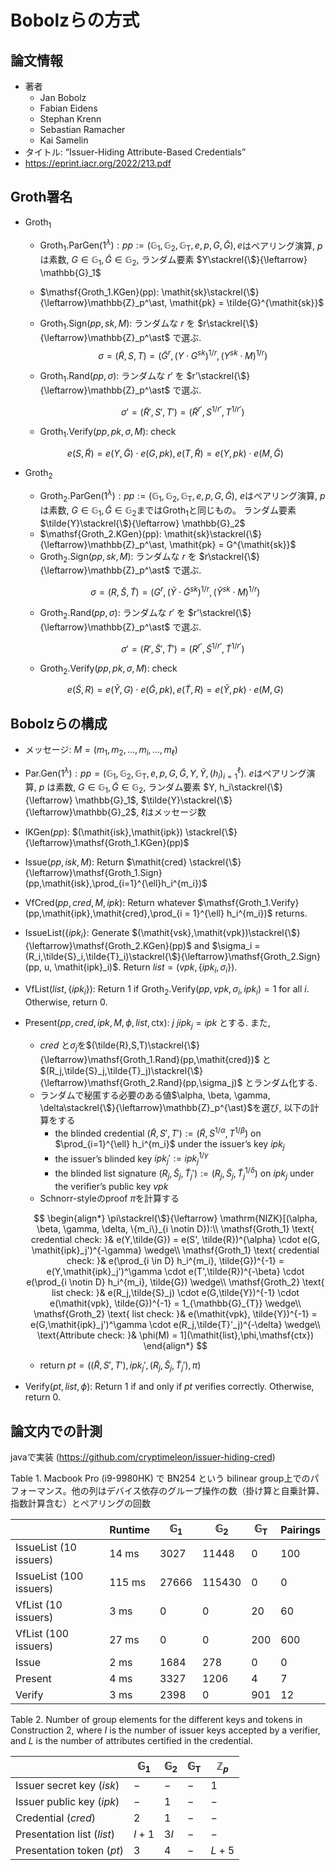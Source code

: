 # Bobolzらの方式

## 論文情報

- 著者
    - Jan Bobolz
    - Fabian Eidens
    - Stephan Krenn
    - Sebastian Ramacher
    - Kai Samelin
- タイトル: “Issuer-Hiding Attribute-Based Credentials”
- https://eprint.iacr.org/2022/213.pdf

## Groth署名

- $\mathsf{Groth_1}$
    - $\mathsf{Groth_1.ParGen}(1^\lambda): pp:=(\mathbb{G}_1, \mathbb{G}_2, \mathbb{G}_\mathrm{T}, e, p, G, \tilde{G}), e$はペアリング演算, $p$ は素数, $G\in \mathbb{G}_1, \tilde{G}\in \mathbb{G}_2$, ランダム要素 $Y\stackrel{\$}{\leftarrow} \mathbb{G}_1$
    - $\mathsf{Groth_1.KGen}(pp): \mathit{sk}\stackrel{\$}{\leftarrow}\mathbb{Z}_p^\ast, \mathit{pk} = \tilde{G}^{\mathit{sk}}$
    - $\mathsf{Groth_1.Sign}(pp, \mathit{sk},M):$ ランダムな $r$ を $r\stackrel{\$}{\leftarrow}\mathbb{Z}_p^\ast$ で選ぶ.    
    $$
    \sigma = (\tilde{R},S,T) = (\tilde{G}^r, (Y\cdot G^{\mathit{sk}})^{1/r}, (Y^{\mathit{sk}}\cdot M)^{1/r})
    $$
    - $\mathsf{Groth_1.Rand}(pp,\sigma):$ ランダムな $r'$ を $r'\stackrel{\$}{\leftarrow}\mathbb{Z}_p^\ast$ で選ぶ.
        
        $$
        \sigma' = (\tilde{R}',S',T') = (\tilde{R}^{r'}, S^{1/r'}, T^{1/r'})
        $$
        
    - $\mathsf{Groth_1.Verify}(pp,\mathit{pk},\sigma,M):$  check
    
    $$
    e(S,\tilde{R}) = e(Y,\tilde{G})\cdot e(G,\mathit{pk}), e(T,\tilde{R}) = e(Y,\mathit{pk})\cdot e(M,\tilde{G})
    $$
    
- $\mathsf{Groth_2}$
    - $\mathsf{Groth_2.ParGen}(1^\lambda): pp:=(\mathbb{G}_1, \mathbb{G}_2, \mathbb{G}_\mathrm{T}, e, p, G, \tilde{G})$, $\mathit{e}$はペアリング演算, $p$ は素数, $G\in \mathbb{G}_1, \tilde{G}\in \mathbb{G}_2$までは$\mathsf{Groth_1}$と同じもの。 ランダム要素 $\tilde{Y}\stackrel{\$}{\leftarrow} \mathbb{G}_2$
    - $\mathsf{Groth_2.KGen}(pp): \mathit{sk}\stackrel{\$}{\leftarrow}\mathbb{Z}_p^\ast, \mathit{pk} = G^{\mathit{sk}}$
    - $\mathsf{Groth_2.Sign}(pp, \mathit{sk},M):$ ランダムな $r$ を $r\stackrel{\$}{\leftarrow}\mathbb{Z}_p^\ast$ で選ぶ.
    
    $$
    \sigma = (R,\tilde{S},\tilde{T}) = (G^r, (\tilde{Y}\cdot \tilde{G}^{\mathit{sk}})^{1/r}, (\tilde{Y}^{\mathit{sk}}\cdot M)^{1/r})
    $$
    
    - $\mathsf{Groth_2.Rand}(pp,\sigma):$ ランダムな $r'$ を $r'\stackrel{\$}{\leftarrow}\mathbb{Z}_p^\ast$ で選ぶ.
        
        $$
        \sigma' = (R',\tilde{S}',\tilde{T}') = (R^{r'}, \tilde{S}^{1/r'}, \tilde{T}^{1/r'})
        $$
        
    - $\mathsf{Groth_2.Verify}(pp,\mathit{pk},\sigma,M):$  check
    
    $$
    e(\tilde{S},R) = e(\tilde{Y},G)\cdot e(\tilde{G},\mathit{pk}), e(\tilde{T},R) = e(\tilde{Y},\mathit{pk})\cdot e(M,G)
    $$
    

## Bobolzらの構成

- メッセージ: $M = (m_1, m_2, \ldots, m_i, \ldots, m_\ell)$
- $\mathsf{Par.Gen}(1^\lambda): pp = (\mathbb{G}_1, \mathbb{G}_2, \mathbb{G}_\mathrm{T}, e, p, G, \tilde{G}, Y, \tilde{Y}, (h_i)_{i = 1}^{\ell})$.  $\mathit{e}$はペアリング演算, $p$ は素数, $G\in \mathbb{G}_1, \tilde{G}\in \mathbb{G}_2$, ランダム要素 $Y, h_i\stackrel{\$}{\leftarrow} \mathbb{G}_1$, $\tilde{Y}\stackrel{\$}{\leftarrow}\mathbb{G}_2$, $\ell$はメッセージ数
- $\mathsf{IKGen}(pp):$ $(\mathit{isk},\mathit{ipk}) \stackrel{\$}{\leftarrow}\mathsf{Groth_1.KGen}(pp)$
- $\mathsf{Issue}(pp,\mathit{isk},M)$: Return $\mathit{cred} \stackrel{\$}{\leftarrow}\mathsf{Groth_1.Sign}(pp,\mathit{isk},\prod_{i=1}^{\ell}h_i^{m_i})$
- $\mathsf{VfCred}(pp, \mathit{cred}, M, \mathit{ipk}):$ Return whatever $\mathsf{Groth_1.Verify}(pp,\mathit{ipk},\mathit{cred},\prod_{i = 1}^{\ell} h_i^{m_i})$ returns.
- $\mathsf{IssueList}(\{\mathit{ipk}_i\}:$  Generate $(\mathit{vsk},\mathit{vpk})\stackrel{\$}{\leftarrow}\mathsf{Groth_2.KGen}(pp)$ and $\sigma_i = (R_i,\tilde{S}_i,\tilde{T}_i)\stackrel{\$}{\leftarrow}\mathsf{Groth_2.Sign}(pp, u, \mathit{ipk}_i)$. Return $\mathit{list} = (\mathit{vpk},\{\mathit{ipk}_i,\sigma_i\})$.
- $\mathsf{VfList}(\mathit{list},\{\mathit{ipk}_i\}):$  Return 1 if $\mathsf{Groth_2.Verify}(pp, \mathit{vpk}, \sigma_i, \mathit{ipk}_i) = 1$ for all $i$. Otherwise, return 0.
- $\mathsf{Present}(pp, \mathit{cred}, \mathit{ipk}, M, \phi, \mathit{list}, \mathsf{ctx}):$  $j$ $j$$\mathit{ipk}_j = \mathit{ipk}$ とする. また,
    - $\mathit{cred}$ と$\sigma_j$を$(\tilde{R},S,T)\stackrel{\$}{\leftarrow}\mathsf{Groth_1.Rand}(pp,\mathit{cred})$ と $(R_j,\tilde{S}_j,\tilde{T}_j)\stackrel{\$}{\leftarrow}\mathsf{Groth_2.Rand}(pp,\sigma_j)$ とランダム化する.
    - ランダムで秘匿する必要のある値$\alpha, \beta, \gamma, \delta\stackrel{\$}{\leftarrow}\mathbb{Z}_p^{\ast}$を選び, 以下の計算をする
        - the blinded credential $(\tilde{R},S',T') := (\tilde{R},S^{1/\alpha}, T^{1/\beta})$ on $\prod_{i=1}^{\ell} h_i^{m_i}$ under the issuer’s key $\mathit{ipk}_j$
        - the issuer’s blinded key $\mathit{ipk}_j' := ipk_j^{1/\gamma}$
        - the blinded list signature $(R_j,\tilde{S}_j,\tilde{T}_j') := (R_j, \tilde{S}_j, \tilde{T}_j^{1/\delta})$ on $\mathit{ipk}_j$ under the verifier’s public key $\mathit{vpk}$
    - Schnorr-styleのproof $\pi$を計算する
    
    $$
    \begin{align*}
    \pi\stackrel{\$}{\leftarrow} \mathrm{NIZK}[(\alpha, \beta, \gamma, \delta, \{m_i\}_{i \notin D}):\\
    \mathsf{Groth_1} \text{ credential check: }& e(Y,\tilde{G}) = e(S', \tilde{R})^{\alpha} \cdot e(G, \mathit{ipk}_j')^{-\gamma} \wedge\\
    \mathsf{Groth_1} \text{ credential check: }& e(\prod_{i \in D} h_i^{m_i}, \tilde{G})^{-1} = e(Y,\mathit{ipk}_j')^\gamma \cdot e(T',\tilde{R})^{-\beta} \cdot e(\prod_{i \notin D} h_i^{m_i}, \tilde{G}) \wedge\\
    \mathsf{Groth_2} \text{ list check: }& e(R_j,\tilde{S}_j) \cdot e(G,\tilde{Y})^{-1} \cdot e(\mathit{vpk}, \tilde{G})^{-1} = 1_{\mathbb{G}_{T}} \wedge\\
    \mathsf{Groth_2} \text{ list check: }& e(\mathit{vpk}, \tilde{Y})^{-1}  =  e(G,\mathit{ipk}_j')^\gamma \cdot e(R_j,\tilde{T}'_j)^{-\delta} \wedge\\
    \text{Attribute check: }& \phi(M) = 1](\mathit{list},\phi,\mathsf{ctx})
    \end{align*}
    $$
    
    - return $\mathit{pt} = ((\tilde{R}, S', T'), \mathit{ipk}_j', (R_j, \tilde{S}_j, \tilde{T}_j'), \pi)$
- $\mathsf{Verify}(\mathit{pt},\mathit{list},\phi):$ Return 1 if and only if $\mathit{pt}$ verifies correctly. Otherwise, return 0.

## 論文内での計測

javaで実装 (https://github.com/cryptimeleon/issuer-hiding-cred)

Table 1. Macbook Pro (i9-9980HK) で BN254 という bilinear group上でのパフォーマンス。他の列はデバイス依存のグループ操作の数（掛け算と自乗計算、指数計算含む）とペアリングの回数

|  | Runtime | $\mathbb{G}_1$ | $\mathbb{G}_2$ | $\mathbb{G}_\mathrm{T}$ | Pairings |
| --- | --- | --- | --- | --- | --- |
| $\mathsf{IssueList}$ (10 issuers) | 14 ms | 3027 | 11448 | 0 | 100 |
| $\mathsf{IssueList}$ (100 issuers) | 115 ms | 27666 | 115430 | 0 | 0 |
| $\mathsf{VfList}$ (10 issuers) | 3 ms | 0 | 0  | 20 | 60 |
| $\mathsf{VfList}$ (100 issuers) | 27 ms | 0 | 0 | 200 | 600 |
| Issue | 2 ms | 1684 | 278 | 0 | 0 |
| Present | 4 ms | 3327 | 1206 | 4 | 7 |
| Verify | 3 ms | 2398 | 0 | 901 | 12 |

Table 2. Number of group elements for the different keys and tokens in Construction 2, where $I$ is the number of issuer keys accepted by a verifier, and $L$ is the number of attributes certified in the credential.

|  | $\mathbb{G}_1$ | $\mathbb{G}_2$ | $\mathbb{G}_\mathrm{T}$ | $\mathbb{Z}_p$ |
| --- | --- | --- | --- | --- |
| Issuer secret key $(\mathit{isk})$ | $-$ | $-$ | $-$ | 1 |
| Issuer public key $(\mathit{ipk})$ | $-$ | $1$ | $-$ | $-$ |
| Credential $(\mathit{cred} )$ | $2$ | $1$ | $-$ | $-$ |
| Presentation list $(\mathit{list})$ | $I + 1$ | $3I$ | $-$ | $-$ |
| Presentation token $(\mathit{pt})$ | $3$ | $4$ | $-$ | $L+5$ |
